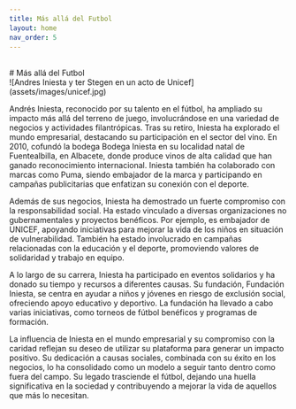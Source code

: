 ```yaml
---
title: Más allá del Futbol
layout: home
nav_order: 5
---
```

<br>
# Más allá del Futbol
<br>
![Andres Iniesta y ter Stegen en un acto de Unicef](assets/images/unicef.jpg)

<br>

Andrés Iniesta, reconocido por su talento en el fútbol, ha ampliado su impacto más allá del terreno de juego, involucrándose en una variedad de negocios y actividades filantrópicas. Tras su retiro, Iniesta ha explorado el mundo empresarial, destacando su participación en el sector del vino. En 2010, cofundó la bodega Bodega Iniesta en su localidad natal de Fuentealbilla, en Albacete, donde produce vinos de alta calidad que han ganado reconocimiento internacional. Iniesta también ha colaborado con marcas como Puma, siendo embajador de la marca y participando en campañas publicitarias que enfatizan su conexión con el deporte.

Además de sus negocios, Iniesta ha demostrado un fuerte compromiso con la responsabilidad social. Ha estado vinculado a diversas organizaciones no gubernamentales y proyectos benéficos. Por ejemplo, es embajador de UNICEF, apoyando iniciativas para mejorar la vida de los niños en situación de vulnerabilidad. También ha estado involucrado en campañas relacionadas con la educación y el deporte, promoviendo valores de solidaridad y trabajo en equipo.

A lo largo de su carrera, Iniesta ha participado en eventos solidarios y ha donado su tiempo y recursos a diferentes causas. Su fundación, Fundación Iniesta, se centra en ayudar a niños y jóvenes en riesgo de exclusión social, ofreciendo apoyo educativo y deportivo. La fundación ha llevado a cabo varias iniciativas, como torneos de fútbol benéficos y programas de formación.

La influencia de Iniesta en el mundo empresarial y su compromiso con la caridad reflejan su deseo de utilizar su plataforma para generar un impacto positivo. Su dedicación a causas sociales, combinada con su éxito en los negocios, lo ha consolidado como un modelo a seguir tanto dentro como fuera del campo. Su legado trasciende el fútbol, dejando una huella significativa en la sociedad y contribuyendo a mejorar la vida de aquellos que más lo necesitan.
